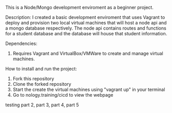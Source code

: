 This is a Node/Mongo development enviroment as a beginner project.

Description: I created a basic development enviroment that uses Vagrant to deploy and provision two local virtual machines that will host a node api and a mongo database respectively. The node api contains routes and functions for a student database and the database will house that student information.


Dependencies:
1. Requires Vagrant and VirtualBox/VMWare to create and manage virtual machines.

How to install and run the project:
1. Fork this repository
2. Clone the forked repository
3. Start the create the virtual machines using "vagrant up" in your terminal
4. Go to nology.training/cicd to view the webpage

testing part 2, part 3, part 4, part 5

